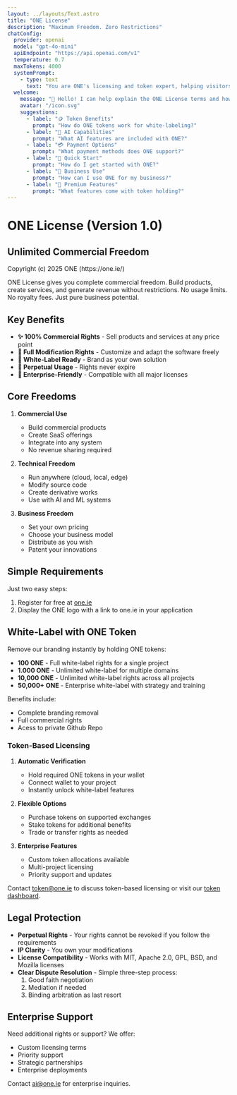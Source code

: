 ```yaml
---
layout: ../layouts/Text.astro
title: "ONE License"  
description: "Maximum Freedom. Zero Restrictions"
chatConfig:
  provider: openai
  model: "gpt-4o-mini"
  apiEndpoint: "https://api.openai.com/v1"
  temperature: 0.7
  maxTokens: 4000
  systemPrompt:
    - type: text
      text: "You are ONE's licensing and token expert, helping visitors understand our unique token-based licensing system and framework capabilities. You explain how ONE tokens enable white-labeling and premium features, guide users through AI agent development, and clarify our payment integration options including both crypto and traditional methods. You provide clear, accurate information about token tiers, commercial rights, and technical capabilities."
  welcome:
    message: "👋 Hello! I can help explain the ONE License terms and how you can use them for your business."
    avatar: "/icon.svg"
    suggestions:
      - label: "🪙 Token Benefits"
        prompt: "How do ONE tokens work for white-labeling?"
      - label: "🤖 AI Capabilities"
        prompt: "What AI features are included with ONE?"
      - label: "💳 Payment Options"
        prompt: "What payment methods does ONE support?"
      - label: "🚀 Quick Start"
        prompt: "How do I get started with ONE?"
      - label: "💼 Business Use"
        prompt: "How can I use ONE for my business?"
      - label: "🌟 Premium Features"
        prompt: "What features come with token holding?"
---
```

# ONE License (Version 1.0)

## Unlimited Commercial Freedom

<div class="text-sm text-slate-600">
Copyright (c) 2025 ONE (https://one.ie/)
</div>

ONE License gives you complete commercial freedom. Build products, create services, and generate revenue without restrictions. No usage limits. No royalty fees. Just pure business potential.

## Key Benefits

- **✨ 100% Commercial Rights** - Sell products and services at any price point
- **🚀 Full Modification Rights** - Customize and adapt the software freely
- **💼 White-Label Ready** - Brand as your own solution
- **🔄 Perpetual Usage** - Rights never expire
- **🤝 Enterprise-Friendly** - Compatible with all major licenses

## Core Freedoms

1. **Commercial Use**
   - Build commercial products
   - Create SaaS offerings
   - Integrate into any system
   - No revenue sharing required

2. **Technical Freedom**
   - Run anywhere (cloud, local, edge)
   - Modify source code
   - Create derivative works
   - Use with AI and ML systems

3. **Business Freedom**
   - Set your own pricing
   - Choose your business model
   - Distribute as you wish
   - Patent your innovations

## Simple Requirements

Just two easy steps:

1. Register for free at [one.ie](https://one.ie)
2. Display the ONE logo with a link to one.ie in your application

## White-Label with ONE Token

Remove our branding instantly by holding ONE tokens:

- **100 ONE** - Full white-label rights for a single project
- **1.000 ONE** - Unlimited white-label for multiple domains
- **10,000 ONE** - Unlimited white-label rights across all projects
- **50,000+ ONE** - Enterprise white-label with strategy and training

Benefits include:
- Complete branding removal
- Full commercial rights
- Acess to private Github Repo

### Token-Based Licensing

1. **Automatic Verification**
   - Hold required ONE tokens in your wallet
   - Connect wallet to your project
   - Instantly unlock white-label features

2. **Flexible Options**
   - Purchase tokens on supported exchanges
   - Stake tokens for additional benefits
   - Trade or transfer rights as needed

3. **Enterprise Features**
   - Custom token allocations available
   - Multi-project licensing
   - Priority support and updates

Contact [token@one.ie](mailto:token@one.ie) to discuss token-based licensing or visit our [token dashboard](https://one.ie/token).

## Legal Protection

- **Perpetual Rights** - Your rights cannot be revoked if you follow the requirements
- **IP Clarity** - You own your modifications
- **License Compatibility** - Works with MIT, Apache 2.0, GPL, BSD, and Mozilla licenses
- **Clear Dispute Resolution** - Simple three-step process:
  1. Good faith negotiation
  2. Mediation if needed
  3. Binding arbitration as last resort

## Enterprise Support

Need additional rights or support? We offer:

- Custom licensing terms
- Priority support
- Strategic partnerships
- Enterprise deployments

Contact [ai@one.ie](mailto:ai@one.ie) for enterprise inquiries.
